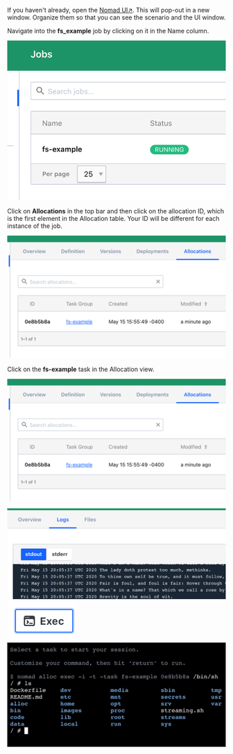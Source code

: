 If you haven't already, open the [Nomad UI↗️]. This will pop-out in a new
window. Organize them so that you can see the scenario and the UI window.

Navigate into the **fs_example** job by clicking on it in the Name column.

[![UI screenshot showing an excerpt of the "Jobs" page highlighting the "fs_example" job](./assets/jobs_area.png)](./assets/jobs_area.png)

Click on **Allocations** in the top bar and then click on the allocation ID,
which is the first element in the Allocation table. Your ID will be different
for each instance of the job.

[![UI screenshot showing "Allocations" page for the fs_example job](./assets/allocations_page.png)](./assets/allocations_page.png)

Click on the **fs-example** task in the Allocation view.

[![UI screenshot showing "Allocations" page for the fs_example job](./assets/allocations_page.png)](./assets/allocations_page.png)

[![image](./assets/log_view.png)](./assets/log_view.png)
[![image](./assets/exec_button.png)](./assets/exec_button.png)
[![image](./assets/exec_output.png)](./assets/exec_output.png)


[Nomad UI↗️]: https://[[HOST_SUBDOMAIN]]-4646-[[KATACODA_HOST]].environments.katacoda.com/
